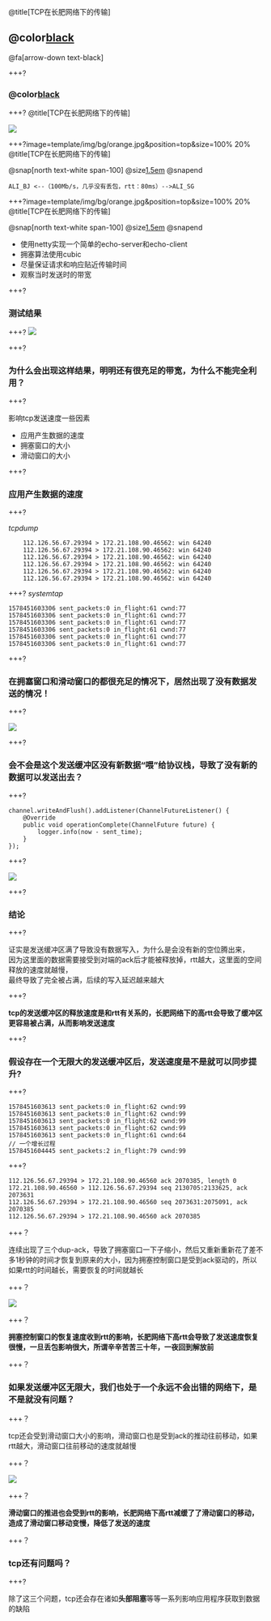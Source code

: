 @title[TCP在长肥网络下的传输]

## @color[black](TCP在长肥网络下的传输)

@fa[arrow-down text-black]


+++?
### @color[black](一张网上流传的图)

+++?
@title[TCP在长肥网络下的传输]

![](https://s2.ax1x.com/2020/01/16/lvyKfS.png)

+++?image=template/img/bg/orange.jpg&position=top&size=100% 20%
@title[TCP在长肥网络下的传输]

@snap[north text-white span-100]
@size[1.5em](测试的拓扑结构)
@snapend

```
ALI_BJ <--（100Mb/s，几乎没有丢包，rtt：80ms）-->ALI_SG
```

+++?image=template/img/bg/orange.jpg&position=top&size=100% 20%
@title[TCP在长肥网络下的传输]

@snap[north text-white span-100]
@size[1.5em](测试场景)
@snapend

- 使用netty实现一个简单的echo-server和echo-client
- 拥塞算法使用cubic
- 尽量保证请求和响应贴近传输时间
- 观察当时发送时的带宽

+++?
### 测试结果

+++?
![](https://s2.ax1x.com/2020/01/16/lvWqNn.png)

+++?

### 为什么会出现这样结果，明明还有很充足的带宽，为什么不能完全利用？

+++? 

影响tcp发送速度一些因素
- 应用产生数据的速度
- 拥塞窗口的大小
- 滑动窗口的大小

+++?

### 应用产生数据的速度

+++?

*tcpdump*
```
    112.126.56.67.29394 > 172.21.108.90.46562: win 64240
    112.126.56.67.29394 > 172.21.108.90.46562: win 64240
    112.126.56.67.29394 > 172.21.108.90.46562: win 64240
    112.126.56.67.29394 > 172.21.108.90.46562: win 64240
    112.126.56.67.29394 > 172.21.108.90.46562: win 64240
    112.126.56.67.29394 > 172.21.108.90.46562: win 64240
```

+++?
*systemtap*
```
1578451603306 sent_packets:0 in_flight:61 cwnd:77
1578451603306 sent_packets:0 in_flight:61 cwnd:77
1578451603306 sent_packets:0 in_flight:61 cwnd:77
1578451603306 sent_packets:0 in_flight:61 cwnd:77
1578451603306 sent_packets:0 in_flight:61 cwnd:77
1578451603306 sent_packets:0 in_flight:61 cwnd:77
```

+++?

### 在拥塞窗口和滑动窗口的都很充足的情况下，居然出现了没有数据发送的情况！

+++?

![](https://s2.ax1x.com/2020/01/16/lv7ITU.png)

+++?
### 会不会是这个发送缓冲区没有新数据“喂”给协议栈，导致了没有新的数据可以发送出去？

+++?

```
channel.writeAndFlush().addListener(ChannelFutureListener() {
	@Override
	public void operationComplete(ChannelFuture future) {
		logger.info(now - sent_time);
	}
});
```

+++?

![](https://s2.ax1x.com/2020/01/17/lxzaJx.png)

+++?
### 结论

+++?

证实是发送缓冲区满了导致没有数据写入，为什么是会没有新的空位腾出来，<br>
因为这里面的数据需要接受到对端的ack后才能被释放掉，rtt越大，这里面的空间释放的速度就越慢，<br>
最终导致了完全被占满，后续的写入延迟越来越大

+++?

**tcp的发送缓冲区的释放速度是和rtt有关系的，长肥网络下的高rtt会导致了缓冲区更容易被占满，从而影响发送速度**

+++?
### 假设存在一个无限大的发送缓冲区后，发送速度是不是就可以同步提升?

+++?
```
1578451603613 sent_packets:0 in_flight:62 cwnd:99
1578451603613 sent_packets:0 in_flight:62 cwnd:99
1578451603613 sent_packets:0 in_flight:62 cwnd:99
1578451603613 sent_packets:0 in_flight:62 cwnd:99
1578451603613 sent_packets:0 in_flight:61 cwnd:64
// 一个增长过程
1578451604445 sent_packets:2 in_flight:79 cwnd:99

```

+++?
```
112.126.56.67.29394 > 172.21.108.90.46560 ack 2070385, length 0
172.21.108.90.46560 > 112.126.56.67.29394 seq 2130705:2133625, ack 2073631
112.126.56.67.29394 > 172.21.108.90.46560 seq 2073631:2075091, ack 2070385
112.126.56.67.29394 > 172.21.108.90.46560 ack 2070385
```

+++？

连续出现了三个dup-ack，导致了拥塞窗口一下子缩小，然后又重新重新花了差不多1秒钟的时间才恢复到原来的大小，因为拥塞控制窗口是受到ack驱动的，所以如果rtt的时间越长，需要恢复的时间就越长

+++？
 
![](https://coolshell.cn/wp-content/uploads/2014/05/tcp.fr_-900x315.jpg)

+++？

**拥塞控制窗口的恢复速度收到rtt的影响，长肥网络下高rtt会导致了发送速度恢复很慢，一旦丢包影响很大，所谓辛辛苦苦三十年，一夜回到解放前**

+++？

### 如果发送缓冲区无限大，我们也处于一个永远不会出错的网络下，是不是就没有问题？

+++？

tcp还会受到滑动窗口大小的影响，滑动窗口也是受到ack的推动往前移动，如果rtt越大，滑动窗口往前移动的速度就越慢

+++？

![](https://coolshell.cn/wp-content/uploads/2014/05/tcpswslide.png)

+++？

**滑动窗口的推进也会受到rtt的影响，长肥网络下高rtt减缓了了滑动窗口的移动，造成了滑动窗口移动变慢，降低了发送的速度**

+++？

### tcp还有问题吗？

+++?

除了这三个问题，tcp还会存在诸如**头部阻塞**等等一系列影响应用程序获取到数据的缺陷